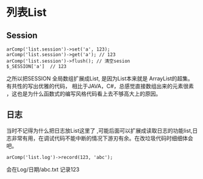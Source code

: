 # 列表List


## Session




```
arComp('list.session')->set('a', 123);
arComp('list.session')->get('a'); // 123
arComp('list.session')->flush(); // 清空sesion
$_SESSION['a']  // 123

```

之所以把SESSION 全局数组扩展成List, 是因为List本来就是 ArrayList的超集。有共性的写出优雅的代码， 相比于JAVA，C#，总感觉直接数组出来的元素很素 ，这也是为什么函数式的编写风格代码看上去不够高大上的原因。



## 日志

当时不记得为什么把日志放List这里了 ,可能后面可以扩展成读取日志的功能list,日志非常有用，在调试代码不能中断的情况下游刃有余。在改垃圾代码时细细体会吧。

```arComp('list.log')->record(123, 'abc');```

会在Log/日期/abc.txt 记录123